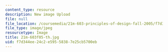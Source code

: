 ```yaml
---
content_type: resource
description: New image Upload
file: null
file_location: /coursemedia/21m-603-principles-of-design-fall-2005/f7d344ee24c2e59558387e25cb5700eb_21m-603f05-th.jpg
file_type: image/jpeg
resourcetype: Image
title: 21m-603f05-th.jpg
uid: f7d344ee-24c2-e595-5838-7e25cb5700eb
---
```

